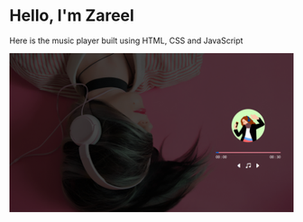 # Hello, I'm Zareel

Here is the music player built using HTML, CSS and JavaScript

![image](./images//projectScreenshot.png)
